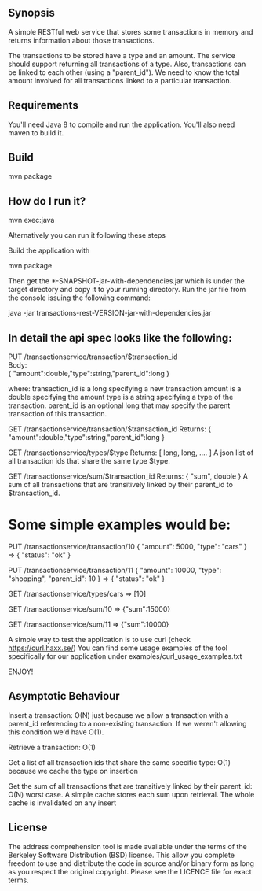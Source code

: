 ## Synopsis

A simple RESTful web service that stores some transactions in memory and returns information about those transactions.

The transactions to be stored have a type and an amount. The service should support returning all transactions of a type.
Also, transactions can be linked to each other (using a "parent_id").
We need to know the total amount involved for all transactions linked to a particular transaction.

## Requirements

You'll need Java 8 to compile and run the application. You'll also need maven to build it.

## Build
mvn package

## How do I run it?

mvn exec:java

Alternatively you can run it following these steps

Build the application with 

mvn package

Then get the *-SNAPSHOT-jar-with-dependencies.jar which is under the target directory and copy it to your running directory.
Run the jar file from the console issuing the following command:

java -jar transactions-rest-VERSION-jar-with-dependencies.jar

## In detail the api spec looks like the following:
  
  PUT /transactionservice/transaction/$transaction_id   
  Body:   
  { "amount":double,"type":string,"parent_id":long } 
  
where: 
  transaction_id is a long specifying a new transaction
  amount is a double specifying the amount
  type is a string specifying a type of the transaction.
  parent_id is an optional long that may specify the parent transaction of this transaction. 
  
  GET /transactionservice/transaction/$transaction_id 
Returns: 
  { "amount":double,"type":string,"parent_id":long } 
 
  GET /transactionservice/types/$type 
Returns: 
  [ long, long, .... ] 
  A json list of all transaction ids that share the same type $type.
  
  GET /transactionservice/sum/$transaction_id 
Returns:
  { "sum", double }
  A sum of all transactions that are transitively linked by their parent_id to $transaction_id.
  
# Some simple examples would be: 
  
  PUT /transactionservice/transaction/10 { "amount": 5000, "type": "cars" } 
  => { "status": "ok" } 
  
  PUT /transactionservice/transaction/11 { "amount": 10000, "type": "shopping", "parent_id": 10 } 
  => { "status": "ok" } 
  
  GET /transactionservice/types/cars => [10] 
  
  GET /transactionservice/sum/10 => {"sum":15000} 
  
  GET /transactionservice/sum/11 => {"sum":10000}
  
A simple way to test the application is to use curl (check https://curl.haxx.se/)
You can find some usage examples of the tool specifically for our application under examples/curl_usage_examples.txt

ENJOY!


## Asymptotic Behaviour

Insert a transaction: O(N) just because we allow a transaction with a parent_id referencing to a non-existing transaction.
If we weren't allowing this condition we'd have O(1).

Retrieve a transaction:
O(1)

Get a list of all transaction ids that share the same specific type:
O(1) because we cache the type on insertion

Get the sum of all transactions that are transitively linked by their parent_id:
O(N) worst case. A simple cache stores each sum upon retrieval. The whole cache is invalidated on any insert

## License

The address comprehension tool is made available under the terms of the Berkeley Software Distribution (BSD) license. This allow you complete freedom to use and distribute the code in source and/or binary form as long as you respect the original copyright.
Please see the LICENCE file for exact terms.